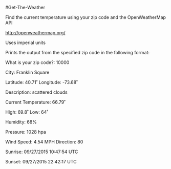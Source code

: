 #Get-The-Weather

Find the current temperature using your zip code and the OpenWeatherMap API

http://openweathermap.org/

Uses imperial units

Prints the output from the specified zip code in the following format:

What is your zip code?: 10000   

City: Franklin Square

Latitude: 40.71˚ Longitude: -73.68˚

Description: scattered clouds

Current Temperature: 66.79˚

High: 69.8˚ Low: 64˚

Humidity: 68%

Pressure: 1028 hpa

Wind Speed: 4.54 MPH  Direction: 80

Sunrise: 09/27/2015 10:47:54 UTC

Sunset:  09/27/2015 22:42:17 UTC